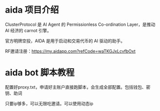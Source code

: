 # aida 项目介绍
ClusterProtocol 是 AI Agent 的 Permissionless Co-ordination Layer，是推动 AI 经济的 carnot 引擎。

官方明牌空投，AIDA 是用于启动和交易代币的 AI 驱动的助手。

RF邀请注册：https://my.aidapp.com?refCode=waTKGJxLcvfbOxt

# aida bot 脚本教程
配置好proxy.txt，申请好主账户直接跑脚本，会生成全部配置。包括钱包、密钥、助词

只要ip够多，可以无限吃邀请。可以使用动态ip
